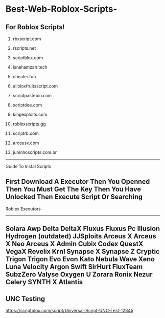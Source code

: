 # Best-Web-Roblox-Scripts-
For Roblox Scripts!
--------------------------------------
1. rbxscript.com

2. rscripts.net

3. scriptblox.com

4. isnahamzah.tech

5. cheater.fun

6. allbloxfruitsscript.com

7. scriptpastebin.com

8. scriptdee.com

9. kingexploits.com

10. robloxscripts.gg

11. scriptrb.com

12. arceusx.com

13. juninhoscripts.com.br
---------------------------------
Guide To Instal Scripts

First Download A Executor 
Then
You Openned
Then
You Must Get The Key
Then
You Have Unlocked
Then
Execute Script Or Searching
----------------------------------------

Roblox Executors 

----------------------------------
Solara
Awp
Delta
DeltaX
Fluxus
Fluxus Pc
Illusion
Hydrogen (outdated)
JJSploits
Arceus X
Arceus X Neo
Arceus X Admin
Cubix
Codex
QuestX
VegaX
Revelix
Krnl
Synapse X
Synapse Z
Cryptic
Trigon
Trigon Evo
Evon
Kato
Nebula
Wave
Xeno
Luna
Velocity
Argon
Swift
SirHurt
FluxTeam SubzZero
Valyse
Oxygen U
Zorara
Ronix
Nezur
Celery
SYNTH X
Atlantis
--------------------------------

UNC Testing
------------
https://scriptblox.com/script/Universal-Script-UNC-Test-12345


